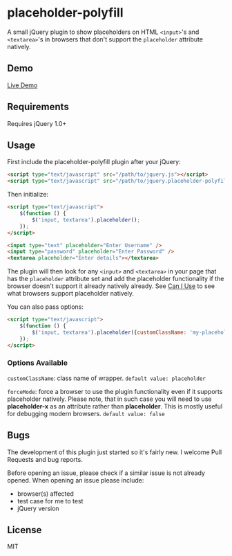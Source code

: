 placeholder-polyfill
====================

A small jQuery plugin to show placeholders on HTML `<input>`'s and `<textarea>`'s in browsers that don't support the `placeholder` attribute natively.

## Demo
[Live Demo](http://amerikan.github.io/placeholder-polyfill)

## Requirements

Requires jQuery 1.0+

## Usage

First include the placeholder-polyfill plugin after your jQuery:

```html
<script type="text/javascript" src="/path/to/jquery.js"></script>
<script type="text/javascript" src="/path/to/jquery.placeholder-polyfill.js"></script>
```

Then initialize:

```html
<script type="text/javascript">
    $(function () {
        $('input, textarea').placeholder();
    });
</script>
```

```html
<input type="text" placeholder="Enter Username" />
<input type="password" placeholder="Enter Password" />
<textarea placeholder="Enter details"></textarea>
```

The plugin will then look for any `<input>` and `<textarea>` in your page that has the `placeholder` attribute set and add the placeholder functionality if the browser doesn't support it already natively already. See [Can I Use](http://caniuse.com/#feat=input-placeholder) to see what browsers support placeholder natively.

You can also pass options:
```html
<script type="text/javascript">
    $(function () {
        $('input, textarea').placeholder({customClassName: 'my-placeholder'});
    });
</script>
```

### Options Available
`customClassName`: class name of wrapper. `default value: placeholder`

`forceMode`: force a browser to use the plugin functionality even if it supports placeholder natively. Please note, that in such case you will need to use **placeholder-x** as an attribute rather than **placeholder**. This is mostly useful for debugging modern browsers. `default value: false`

## Bugs

The development of this plugin just started so it's fairly new. I welcome Pull Requests and bug reports.

Before opening an issue, please check if a similar issue is not already opened. When opening an issue please include:

- browser(s) affected
- test case for me to test
- jQuery version


## License

MIT
